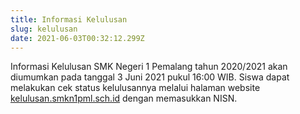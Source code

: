 ```yaml
---
title: Informasi Kelulusan
slug: kelulusan
date: 2021-06-03T00:32:12.299Z
---
```

Informasi Kelulusan SMK Negeri 1 Pemalang tahun 2020/2021 akan diumumkan pada tanggal 3 Juni 2021 pukul﻿ 16:00 WIB.
Siswa dapat melakukan cek status kelulusannya melalui halaman website [kelulusan.smkn1pml.sch.id](https://kelulusan.smkn1pml.sch.id) dengan memasukkan NISN.
